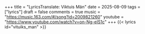 +++
title = "LyricsTranslate: Viktuis Män"
date = 2025-08-09
tags = ["lyrics"]
draft = false
comments = true
music = "https://music.163.com/#/song?id=2009821260"
youtube = "https://www.youtube.com/watch?v=on-Ng-eIS1c"
+++
{{< lyrics id="vituiks_man" >}}


